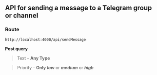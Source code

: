 ## API for sending a message to a Telegram group or channel

### Route
    http://localhost:4000/api/sendMessage

__Post query__
>Text - __Any Type__

>Priority - __Only__ ___low___ or ___medium___ or ___high___
